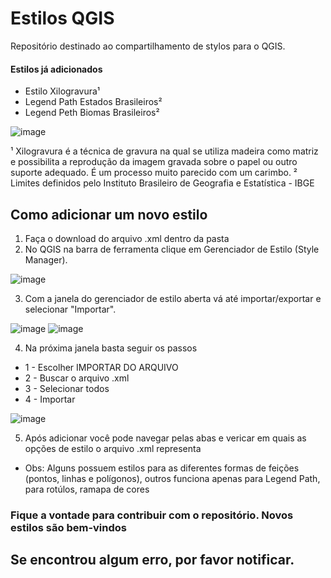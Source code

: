 # Estilos QGIS

Repositório destinado ao compartilhamento de stylos para o QGIS. 

#### Estilos já adicionados
 - Estilo Xilogravura¹
 - Legend Path Estados Brasileiros²
 - Legend Peth Biomas Brasileiros²

![image](https://user-images.githubusercontent.com/27819904/123563963-dd69ef80-d78d-11eb-8079-39b434dcfca6.png)



¹ Xilogravura é a técnica de gravura na qual se utiliza madeira como matriz e possibilita a reprodução da imagem gravada sobre o papel ou outro suporte adequado. É um processo muito parecido com um carimbo.
² Limites definidos pelo Instituto Brasileiro de Geografia e Estatística - IBGE


## Como adicionar um novo estilo

1. Faça o download do arquivo .xml dentro da pasta
2. No QGIS na barra de ferramenta clique em Gerenciador de Estilo (Style Manager).

![image](https://user-images.githubusercontent.com/27819904/123563298-5bc49280-d78a-11eb-8b8e-949dd023d649.png)

3. Com a janela do gerenciador de estilo aberta vá até importar/exportar e selecionar "Importar".

![image](https://user-images.githubusercontent.com/27819904/123563404-d7264400-d78a-11eb-81ff-82e4a157effe.png)         ![image](https://user-images.githubusercontent.com/27819904/123563474-2e2c1900-d78b-11eb-9545-f9e23ee362fd.png)

4. Na próxima janela basta seguir os passos

-   1 - Escolher IMPORTAR DO ARQUIVO
-   2 - Buscar o arquivo .xml
-   3 - Selecionar todos
-   4 - Importar


![image](https://user-images.githubusercontent.com/27819904/123563774-d9899d80-d78c-11eb-89bd-f0bade5a0934.png)

5. Após adicionar você pode navegar pelas abas e vericar em quais as opções de estilo o arquivo .xml representa
- Obs: Alguns possuem estilos para as diferentes formas de feições (pontos, linhas e polígonos), outros funciona apenas para Legend Path, para rotúlos, ramapa de cores




### Fique a vontade para contribuir com o repositório. Novos estilos são bem-vindos

## Se encontrou algum erro, por favor notificar. 



 
